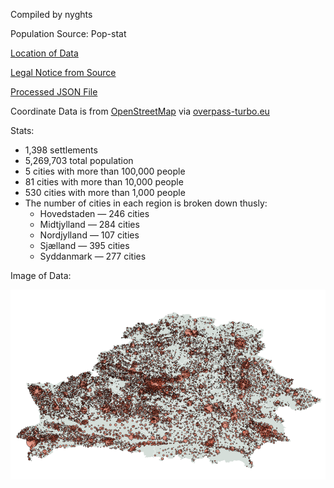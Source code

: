 Compiled by nyghts

Population Source: Pop-stat

[Location of Data](http://pop-stat.mashke.org/belarus-census-2019/total.htm)

[Legal Notice from Source](http://pop-stat.mashke.org/about/)

[Processed JSON File](https://github.com/nyghts7/belarus/blob/main/belarus.txt)

Coordinate Data is from [OpenStreetMap](https://www.openstreetmap.org/copyright) via [overpass-turbo.eu](https://github.com/tyrasd/overpass-turbo)

Stats:
+ 1,398 settlements
+ 5,269,703 total population
+ 5 cities with more than 100,000 people
+ 81 cities with more than 10,000 people
+ 530 cities with more than 1,000 people
+ The number of cities in each region is broken down thusly:
     - Hovedstaden — 246 cities
     - Midtjylland — 284 cities
     - Nordjylland — 107 cities
     - Sjælland — 395 cities
     - Syddanmark — 277 cities
 
Image of Data:

![Population distribution map of Belarus](https://github.com/nyghts7/belarus/blob/main/belarus.png)
